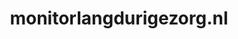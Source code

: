 ---
layout: post
title:  "monitorlangdurigezorg.nl"
internal_url:  "/dutchgov/monitorlangdurigezorg.nl.html"
subdomains_count: 4
all_subdomains_count: 11
urls_count: 4
ssl_rank: 0
http_rank: 70
url_link: /data/monitorlangdurigezorg.nl/urls.txt
all_subdomains_link: /data/monitorlangdurigezorg.nl/all_subdomains.txt
subdomains_link: /data/monitorlangdurigezorg.nl/subdomains.txt
categories: dutchgov
---